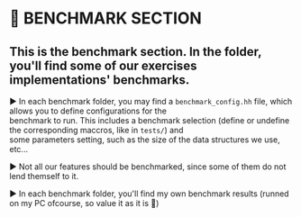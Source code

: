 # 💢 **BENCHMARK SECTION**

## This is the benchmark section. In the folder, you'll find some of our exercises implementations' benchmarks.

▶️ In each benchmark folder, you may find a `benchmark_config.hh` file, which allows you to define configurations for the</br>
benchmark to run. This includes a benchmark selection (define or undefine the corresponding maccros, like in `tests/`) and</br>
some parameters setting, such as the size of the data structures we use, etc...</br>

▶️ Not all our features should be benchmarked, since some of them do not lend themself to it.

▶️ In each benchmark folder, you'll find my own benchmark results (runned on my PC ofcourse, so value it as it is 🤡)